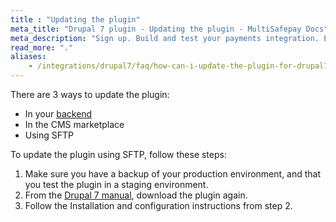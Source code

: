 ```yaml
---
title : "Updating the plugin"
meta_title: "Drupal 7 plugin - Updating the plugin - MultiSafepay Docs"
meta_description: "Sign up. Build and test your payments integration. Explore our products and services. Use our API reference, SDKs, and wrappers. Get support."
read_more: "."
aliases: 
    - /integrations/drupal7/faq/how-can-i-update-the-plugin-for-drupal7/
---
```


There are 3 ways to update the plugin:

- In your [backend](/getting-started/glossary/#backend)
- In the CMS marketplace 
- Using SFTP

To update the plugin using SFTP, follow these steps:

1. Make sure you have a backup of your production environment, and that you test the plugin in a staging environment.
2. From the [Drupal 7 manual](/integrations/drupal7/manual), download the plugin again.
3. Follow the Installation and configuration instructions from step 2.